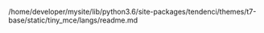 /home/developer/mysite/lib/python3.6/site-packages/tendenci/themes/t7-base/static/tiny_mce/langs/readme.md